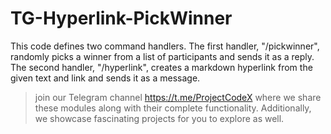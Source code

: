# TG-Hyperlink-PickWinner

This code defines two command handlers. The first handler, "/pickwinner", randomly picks a winner from a list of participants and sends it as a reply. The second handler, "/hyperlink", creates a markdown hyperlink from the given text and link and sends it as a message.

> join our Telegram channel <https://t.me/ProjectCodeX>
> where we share these modules along with their complete functionality. Additionally, we showcase fascinating projects for you to explore as well.
